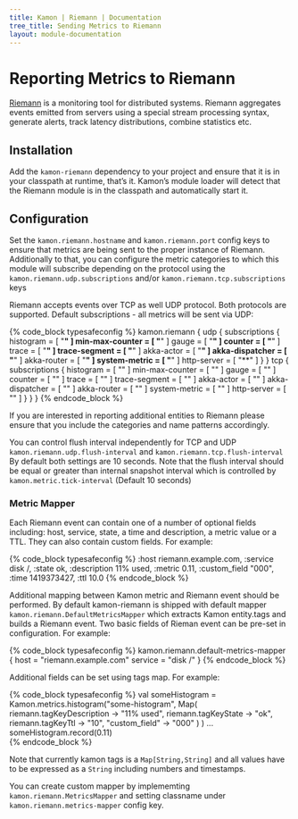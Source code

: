 ```yaml
---
title: Kamon | Riemann | Documentation
tree_title: Sending Metrics to Riemann
layout: module-documentation
---
```


Reporting Metrics to Riemann
===========================

[Riemann] is a monitoring tool for distributed systems.  Riemann aggregates events emitted from servers using a special
stream processing syntax,  generate alerts,  track latency distributions, combine statistics etc.

Installation
------------

Add the `kamon-riemann` dependency to your project and ensure that it is in your classpath at runtime, that’s it. Kamon’s
module loader will detect that the Riemann module is in the classpath and automatically start it.


Configuration
-------------

Set the `kamon.riemann.hostname` and `kamon.riemann.port` config keys to ensure that metrics are being sent to the proper
instance of Riemann. Additionally to that, you can configure the metric categories to which this module will subscribe depending
on the protocol using the `kamon.riemann.udp.subscriptions` and/or `kamon.riemann.tcp.subscriptions` keys

Riemann accepts events over TCP as well UDP protocol. Both protocols are supported. Default subscriptions - all metrics will be sent via UDP:

{% code_block typesafeconfig %}
kamon.riemann {
    udp {
      subscriptions {
        histogram       = [ "**" ]
        min-max-counter = [ "**" ]
        gauge           = [ "**" ]
        counter         = [ "**" ]
        trace           = [ "**" ]
        trace-segment   = [ "**" ]
        akka-actor      = [ "**" ]
        akka-dispatcher = [ "**" ]
        akka-router     = [ "**" ]
        system-metric   = [ "**" ]
        http-server     = [ "**" ]
      }
    }
    tcp {
      subscriptions {
        histogram       = [ "" ]
        min-max-counter = [ "" ]
        gauge           = [ "" ]
        counter         = [ "" ]
        trace           = [ "" ]
        trace-segment   = [ "" ]
        akka-actor      = [ "" ]
        akka-dispatcher = [ "" ]
        akka-router     = [ "" ]
        system-metric   = [ "" ]
        http-server     = [ "" ]
      }
    }
}
{% endcode_block %}

If you are interested in reporting additional entities to Riemann please ensure that you include the categories and name
patterns accordingly.

You can control flush interval independently for TCP and UDP `kamon.riemann.udp.flush-interval` and `kamon.riemann.tcp.flush-interval` 
By default both settings are 10 seconds. Note that the flush interval should be equal or greater than internal snapshot interval
which is controlled by `kamon.metric.tick-interval` (Default 10 seconds)


### Metric Mapper ###

Each Riemann event can contain one of a number of optional fields including: host, service, state,
a time and description, a metric value or a TTL. They can also contain custom fields. For example:

{% code_block typesafeconfig %}
:host riemann.example.com, :service disk /, :state ok, :description 11% used, :metric 0.11, :custom_field "000", :time 1419373427, :ttl 10.0
{% endcode_block %}

Additional mapping between Kamon metric and Riemann event should be performed. By default kamon-riemann is shipped with
default mapper `kamon.riemann.DefaultMetricsMapper` which extracts Kamon entity.tags and builds a Riemann event.
Two basic fields of Rieman event can be pre-set in configuration. For example:

{% code_block typesafeconfig %}
kamon.riemann.default-metrics-mapper {
  host = "riemann.example.com"
  service = "disk /"
}
{% endcode_block %}

Additional fields can be set using tags map. For example:

{% code_block typesafeconfig %}
val someHistogram = Kamon.metrics.histogram("some-histogram",
    Map(
      riemann.tagKeyDescription -> "11% used",
      riemann.tagKeyState -> "ok",
      riemann.tagKeyTtl ->  "10",
      "custom_field" -> "000"
    )
  )
  ...
someHistogram.record(0.11)  
{% endcode_block %}

Note that currently kamon tags is a `Map[String,String]` and all values have to be expressed as a `String` including numbers and timestamps.

You can create custom mapper by implememting `kamon.riemann.MetricsMapper` and setting classname under `kamon.riemann.metrics-mapper` config key. 

[Riemann]: http://riemann.io/
